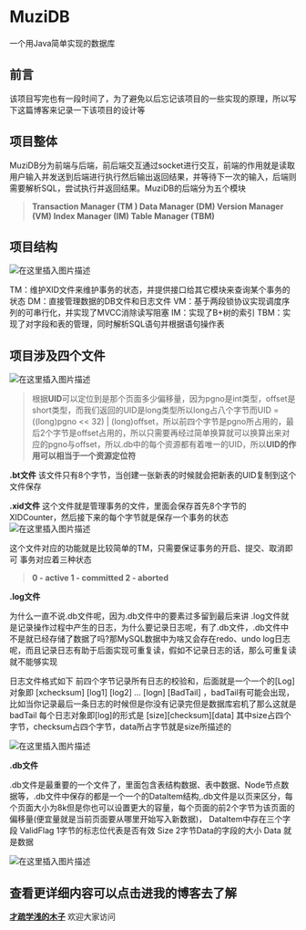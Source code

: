 # MuziDB
一个用Java简单实现的数据库

## 前言
该项目写完也有一段时间了，为了避免以后忘记该项目的一些实现的原理，所以写下这篇博客来记录一下该项目的设计等
## 项目整体
MuziDB分为前端与后端，前后端交互通过socket进行交互，前端的作用就是读取用户输入并发送到后端进行执行然后输出返回结果，并等待下一次的输入，后端则需要解析SQL，尝试执行并返回结果。MuziDB的后端分为五个模块

> **Transaction Manager (TM )
> Data Manager (DM) 
> Version Manager (VM) 
> Index Manager (IM) 
> Table Manager (TBM)**

## 项目结构
![在这里插入图片描述](https://img-blog.csdnimg.cn/0f4136332f944455b7e27eb66425df43.png)


TM：维护XID文件来维护事务的状态，并提供接口给其它模块来查询某个事务的状态
DM：直接管理数据的DB文件和日志文件
VM：基于两段锁协议实现调度序列的可串行化，并实现了MVCC消除读写阻塞
IM：实现了B+树的索引
TBM：实现了对字段和表的管理，同时解析SQL语句并根据语句操作表

## 项目涉及四个文件
![在这里插入图片描述](https://img-blog.csdnimg.cn/0661dd745eed4b8f8ba8e104a4289963.png)

> 根据**UID**可以定位到是那个页面多少偏移量，因为pgno是int类型，offset是short类型，而我们返回的UID是long类型所以long占八个字节而UID = ((long)pgno << 32) | (long)offset，所以前四个字节是pgno所占用的，最后2个字节是offset占用的，所以只需要再经过简单换算就可以换算出来对应的pgno与offset，所以.db中的每个资源都有着唯一的UID，所以**UID的作用可以相当于一个资源定位符**

**.bt文件**
该文件只有8个字节，当创建一张新表的时候就会把新表的UID复制到这个文件保存

**.xid文件**
这个文件就是管理事务的文件，里面会保存首先8个字节的XIDCounter，然后接下来的每个字节就是保存一个事务的状态
![在这里插入图片描述](https://img-blog.csdnimg.cn/efe0e53fed44496b955c666e8c8d527d.png)

这个文件对应的功能就是比较简单的TM，只需要保证事务的开启、提交、取消即可
事务对应着三种状态

> **0 - active 
> 1 - committed 
> 2 - aborted**



**.log文件**

为什么一直不说.db文件呢，因为.db文件中的要素过多留到最后来讲
.log文件就是记录操作过程中产生的日志，为什么要记录日志呢，有了.db文件，.db文件中不是就已经存储了数据了吗?那MySQL数据中为啥又会存在redo、undo log日志呢，而且记录日志有助于后面实现可重复读，假如不记录日志的话，那么可重复读就不能够实现

日志文件格式如下 前四个字节记录所有日志的校验和，后面就是一个一个的[Log]对象即 [xchecksum] [log1] [log2] ... [logn] [BadTail] ，badTail有可能会出现，比如当你记录最后一条日志的时候但是你没有记录完但是数据库宕机了那么这就是badTail
每个日志对象即[log]的形式是 [size][checksum][data]
其中size占四个字节，checksum占四个字节，data所占字节就是size所描述的

![在这里插入图片描述](https://img-blog.csdnimg.cn/83816ef0860341bfa2615ac015c72a26.png)

**.db文件**

.db文件是最重要的一个文件了，里面包含表结构数据、表中数据、Node节点数据等，.db文件中保存的都是一个一个的DataItem结构,.db文件是以页来区分，每个页面大小为8k但是你也可以设置更大的容量，每个页面的前2个字节为该页面的偏移量(便宜量就是当前页面要从哪里开始写入新数据)，
DataItem中存在三个字段
ValidFlag 1字节的标志位代表是否有效
Size 2字节Data的字段的大小
Data 就是数据

![在这里插入图片描述](https://img-blog.csdnimg.cn/c6b6e9c35aa24598856bbeb34d7a2376.png)


## 查看更详细内容可以点击进我的博客去了解

**[才疏学浅的木子](https://cn-lixiaobo.github.io/)** 欢迎大家访问
